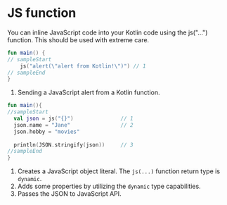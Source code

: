 # JS function

You can inline JavaScript code into your Kotlin code using the js("…") function.
This should be used with extreme care.


<div class="language-kotlin" theme="idea" data-min-compiler-version="1.3" data-target-platform="js">

```kotlin
fun main() {
// sampleStart
    js("alert(\"alert from Kotlin!\")") // 1
// sampleEnd    
}
```
</div>

1. Sending a JavaScript alert from a Kotlin function. 

<div class="language-kotlin" theme="idea" data-min-compiler-version="1.3" data-target-platform="js">

```kotlin
fun main(){
//sampleStart
  val json = js("{}")               // 1
  json.name = "Jane"                // 2
  json.hobby = "movies"
  
  println(JSON.stringify(json))     // 3
//sampleEnd
}
```

</div>

1. Creates a JavaScript object literal. The `js(...)` function return type is `dynamic`.
2. Adds some properties by utilizing the `dynamic` type capabilities.
3. Passes the JSON to JavaScript API.
